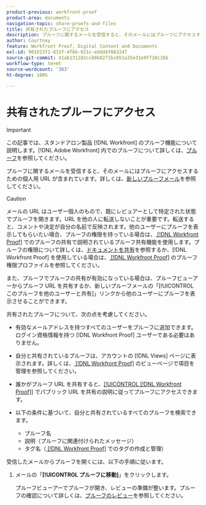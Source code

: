 ```yaml
---
product-previous: workfront-proof
product-area: documents
navigation-topic: share-proofs-and-files
title: 共有されたプルーフにアクセス
description: プルーフに関するメールを受信すると、そのメールにはプルーフにアクセスするための個人用 URL が含まれています。詳しくは、「新しいプルーフメール」を参照してください。
author: Courtney
feature: Workfront Proof, Digital Content and Documents
exl-id: 901013f2-833f-4f6b-921c-eddd4f063247
source-git-commit: 41ab1312d2ccb8b8271bc851a35e31e9ff18c16b
workflow-type: tm+mt
source-wordcount: '363'
ht-degree: 100%

---
```


# 共有されたプルーフにアクセス

>[!IMPORTANT]
>
>この記事では、スタンドアロン製品 [!DNL Workfront] のプルーフ機能について説明します。[!DNL Adobe Workfront] 内でのプルーフについて詳しくは、[プルーフ](../../../review-and-approve-work/proofing/proofing.md)を参照してください。

プルーフに関するメールを受信すると、そのメールにはプルーフにアクセスするための個人用 URL が含まれています。詳しくは、[新しいプルーフメール](../../../workfront-proof/wp-emailsntfctns/proof-notifications-and-reminders/new-proof-email.md)を参照してください。

>[!CAUTION]
>
>メールの URL はユーザー個人のもので、既にレビュアーとして特定された状態でプルーフを開きます。URL を他の人に転送しないことが重要です。転送すると、コメントや決定が自分の名前で反映されます。他のユーザーにプルーフを表示してもらいたい場合、プルーフの権限を持っている場合は、[ [!DNL Workfront Proof]](../../../workfront-proof/wp-work-proofsfiles/share-proofs-and-files/share-proof.md) でのプルーフの共有で説明されているプルーフ共有機能を使用します。プルーフの権限について詳しくは、[ドキュメントを共有](../../../workfront-basics/grant-and-request-access-to-objects/document-permissions.md)を参照するか、[!DNL Workfront Proof] を使用している場合は、[ [!DNL Workfront Proof]](../../../workfront-proof/wp-acct-admin/account-settings/proof-perm-profiles-in-wp.md) のプルーフ権限プロファイルを参照してください。
>
>また、プルーフでプルーフの共有が有効になっている場合は、プルーフビューアーからプルーフ URL を共有するか、新しいプルーフメールの「[!UICONTROL このプルーフを他のユーザーと共有]」リンクから他のユーザーにプルーフを表示させることができます。

共有されたプルーフについて、次の点を考慮してください。

* 有効なメールアドレスを持つすべてのユーザーをプルーフに追加できます。ログイン資格情報を持つ [!DNL Workfront Proof] ユーザーである必要はありません。
* 自分と共有されているプルーフは、アカウントの [!DNL Views] ページに表示されます。詳しくは、[ [!DNL Workfront Proof]](../../../workfront-proof/wp-work-proofsfiles/manage-your-work/manage-items-on-views-page.md) のビューページで項目を管理を参照してください。
* 誰かがプルーフ URL を共有すると、[[!UICONTROL  [!DNL Workfront Proof]]](../../../workfront-proof/wp-work-proofsfiles/share-proofs-and-files/share-public-url.md) でパブリック URL を共有の説明に従ってプルーフにアクセスできます。
* 以下の条件に基づいて、自分と共有されているすべてのプルーフを検索できます。

   * プルーフ名
   * 説明（プルーフに関連付けられたメッセージ）
   * タグ名（[ [!DNL Workfront Proof]](../../../workfront-proof/wp-work-proofsfiles/organize-your-work/create-and-manage-tags.md) でのタグの作成と管理）

受信したメールからプルーフを開くには、以下の手順に従います。

1. メールの「**[!UICONTROL プルーフに移動]**」をクリックします。

   プルーフビューアーでプルーフが開き、レビューの準備が整います。プルーフの確認について詳しくは、[プルーフのレビュー](../../../review-and-approve-work/proofing/reviewing-proofs-within-workfront/review-a-proof/review-a-proof.md)を参照してください。
